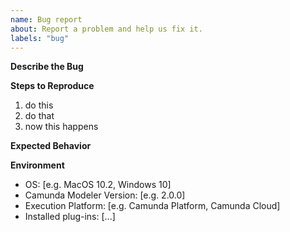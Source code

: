 ```yaml
---
name: Bug report
about: Report a problem and help us fix it.
labels: "bug"
---
```



__Describe the Bug__

<!-- A clear and concise description of what the bug is. -->


__Steps to Reproduce__

<!-- Clear steps that allow us to reproduce the error. -->

1. do this
2. do that
3. now this happens


__Expected Behavior__

<!-- A clear and concise description of what you expected to happen. -->


__Environment__

- OS: [e.g. MacOS 10.2, Windows 10]
- Camunda Modeler Version: [e.g. 2.0.0]
- Execution Platform: [e.g. Camunda Platform, Camunda Cloud]
- Installed plug-ins: [...]